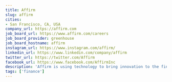 ```yaml
---
title: Affirm
slug: affirm
cities:
- San Francisco, CA, USA
company_url: https://affirm.com
job_board_url: https://www.affirm.com/careers
job_board_provider: greenhouse
job_board_hostname: affirm
instagram_url: https://www.instagram.com/affirm/
linkedin_url: https://www.linkedin.com/company/affirm
twitter_url: https://twitter.com/Affirm
facebook_url: https://www.facebook.com/AffirmInc
description: 'Affirm is using technology to bring innovation to the financial industry'
tags: ['finance']
---
```

